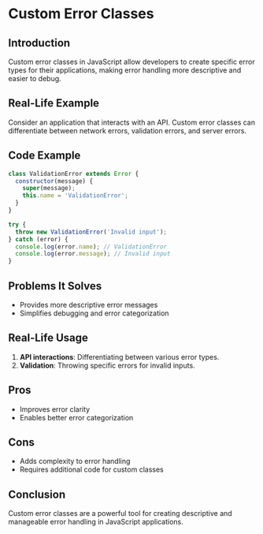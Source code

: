 # Custom Error Classes

## Introduction
Custom error classes in JavaScript allow developers to create specific error types for their applications, making error handling more descriptive and easier to debug.

## Real-Life Example
Consider an application that interacts with an API. Custom error classes can differentiate between network errors, validation errors, and server errors.

## Code Example
```javascript
class ValidationError extends Error {
  constructor(message) {
    super(message);
    this.name = 'ValidationError';
  }
}

try {
  throw new ValidationError('Invalid input');
} catch (error) {
  console.log(error.name); // ValidationError
  console.log(error.message); // Invalid input
}
```

## Problems It Solves
- Provides more descriptive error messages
- Simplifies debugging and error categorization

## Real-Life Usage
1. **API interactions**: Differentiating between various error types.
2. **Validation**: Throwing specific errors for invalid inputs.

## Pros
- Improves error clarity
- Enables better error categorization

## Cons
- Adds complexity to error handling
- Requires additional code for custom classes

## Conclusion
Custom error classes are a powerful tool for creating descriptive and manageable error handling in JavaScript applications.
